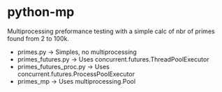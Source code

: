 # python-mp

Multiprocessing preformance testing with a simple calc of nbr of primes found from 2 to 100k.

* primes.py -> Simples, no multiprocessing
* primes_futures.py -> Uses concurrent.futures.ThreadPoolExecutor
* primes_futures_proc.py -> Uses concurrent.futures.ProcessPoolExecutor
* primes_mp -> Uses multiprocessing.Pool

